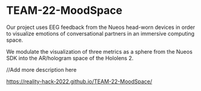 # TEAM-22-MoodSpace

Our project uses EEG feedback from the Nueos head-worn devices in order to visualize emotions of conversational partners in an immersive computing space.

We modulate the visualization of three metrics as a sphere from the Nueos SDK into the AR/hologram space of the Hololens 2.

//Add more description here

 https://reality-hack-2022.github.io/TEAM-22-MoodSpace/
